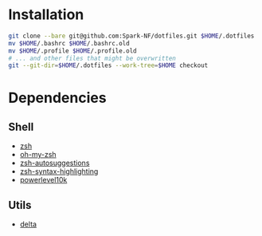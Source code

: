 # Installation

```sh
git clone --bare git@github.com:Spark-NF/dotfiles.git $HOME/.dotfiles
mv $HOME/.bashrc $HOME/.bashrc.old
mv $HOME/.profile $HOME/.profile.old
# ... and other files that might be overwritten
git --git-dir=$HOME/.dotfiles --work-tree=$HOME checkout
```

# Dependencies

## Shell
* [zsh](https://www.zsh.org/)
* [oh-my-zsh](https://github.com/robbyrussell/oh-my-zsh)
* [zsh-autosuggestions](https://github.com/zsh-users/zsh-autosuggestions)
* [zsh-syntax-highlighting](https://github.com/zsh-users/zsh-syntax-highlighting)
* [powerlevel10k](https://github.com/romkatv/powerlevel10k)

## Utils
* [delta](https://github.com/dandavison/delta)
